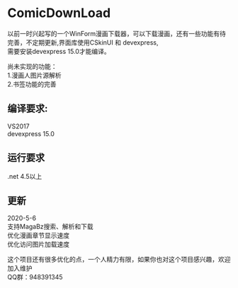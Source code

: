 # ComicDownLoad
以前一时兴起写的一个WinForm漫画下载器，可以下载漫画，还有一些功能有待完善，不定期更新,界面库使用CSkinUI 和 devexpress,<br>
需要安装devexpress 15.0才能编译。<br>

尚未实现的功能：<br>
1.漫画人图片源解析<br>
2.书签功能的完善<br>

## 编译要求:<br>
VS2017<br>
devexpress 15.0<br>

## 运行要求<br>
.net 4.5以上 <br>

## 更新 
 2020-5-6 <br>
 支持MagaBz搜索、解析和下载<br>
 优化漫画章节显示速度<br>
 优化访问图片加载速度<br>

这个项目还有很多优化的点，一个人精力有限，如果你也对这个项目感兴趣，欢迎加入维护<br>
QQ群：948391345<br>
